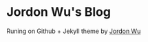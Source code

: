 
# Jordon Wu's Blog

Runing on Github + Jekyll theme by [Jordon Wu](https://github.com/jordonwu/jordonwu.github.com)
